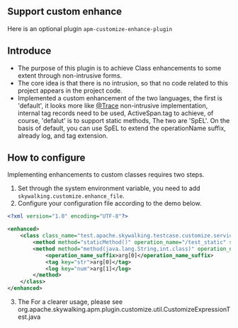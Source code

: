 ## Support custom enhance 
Here is an optional plugin `apm-customize-enhance-plugin`

## Introduce
- The purpose of this plugin is to achieve Class enhancements to some extent through non-intrusive forms.
- The core idea is that there is no intrusion, so that no code related to this project appears in the project code.
- Implemented a custom enhancement of the two languages, the first is 'default', it looks more like [@Trace](Application-toolkit-trace.md) non-intrusive implementation, internal tag records need to be used, ActiveSpan.tag to achieve, of course, 'defalut' is to support static methods, The two are 'SpEL'. On the basis of default, you can use SpEL to extend the operationName suffix, already log, and tag extension.                                                                                                      

## How to configure
Implementing enhancements to custom classes requires two steps.
 1. Set through the system environment variable, you need to add `skywalking.customize.enhance_file`.
 2. Configure your configuration file according to the demo below.
```xml
<?xml version="1.0" encoding="UTF-8"?>

<enhanced>
    <class class_name="test.apache.skywalking.testcase.customize.service.TestService1">
        <method method="staticMethod()" operation_name="/test_static" static="true"></method>
        <method method="method(java.lang.String,int.class)" operation_name="/test" static="false">
            <operation_name_suffix>arg[0]</operation_name_suffix>
            <tag key="str">arg[0]</tag>
            <log key="num">arg[1]</log>
        </method>
    </class>
</enhanced>
```
 3. The For a clearer usage, please see org.apache.skywalking.apm.plugin.customize.util.CustomizeExpressionTest.java


